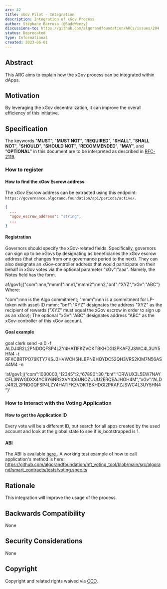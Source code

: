 ```yaml
---
arc: 42
title: xGov Pilot - Integration
description: Integration of xGov Process
author: Stéphane Barroso (@SudoWeezy)
discussions-to: https://github.com/algorandfoundation/ARCs/issues/204
status: Deprecated
type: Informational
created: 2023-06-01
---
```


## Abstract

This ARC aims to explain how the xGov process can be integrated within dApps.

## Motivation

By leveraging the xGov decentralization, it can improve the overall efficiency of this initiative.

## Specification
The keywords "**MUST**", "**MUST NOT**", "**REQUIRED**", "**SHALL**", "**SHALL NOT**", "**SHOULD**", "**SHOULD NOT**", "**RECOMMENDED**", "**MAY**", and "**OPTIONAL**" in this document are to be interpreted as described in <a href="https://www.ietf.org/rfc/rfc2119.txt">RFC-2119</a>.

### How to register

#### How to find the xGov Escrow address

The xGov Escrow address can be extracted using this endpoint: `https://governance.algorand.foundation/api/periods/active/`.

```json
{
  ...
  "xgov_escrow_address": "string",
  ...
}
```

#### Registration
Governors should specify the xGov-related fields. Specifically, governors can sign up to be xGovs by designating as beneficiaries the xGov escrow address (that changes from one governance period to the next). They can also designate an xGov-controller address that would participate on their behalf in xGov votes via the optional parameter "xGv":"aaa". Namely, the Notes field has the form.

af/gov1:j{"com":nnn,"mmm1":nnn1,"mmm2":nnn2,"bnf":"XYZ","xGv":"ABC"}
Where:

"com":nnn is the Algo commitment;
"mmm":nnn is a commitment for LP-token with asset-ID mmm;
"bnf":"XYZ" designates the address "XYZ" as the recipient of rewards ("XYZ" must equal the xGov escrow in order to sign up as an xGov);
The optional "xGv":"ABC" designates address "ABC" as the xGov-controller of this xGov account.

#### Goal example

goal clerk send -a 0 -f ALDJ4R2L2PNDGQFSP4LZY4HATIFKZVOKTBKHDGI2PKAFZJSWC4L3UY5HN4 -t RFKCBRTPO76KTY7KSJ3HVWCH5HLBPNBHQYDC52QH3VRS2KIM7N56AS44M4 -n

‘af/gov1:j{“com”:1000000,“12345":2,“67890”:30,“bnf”:“DRWUX3L5EW7NAYCFL3NWGDXX4YC6Y6NR2XVYIC6UNOZUUU2ERQEAJHOH4M”,“xGv”:“ALDJ4R2L2PNDGQFSP4LZY4HATIFKZVOKTBKHDGI2PKAFZJSWC4L3UY5HN4”}’


### How to Interact with the Voting Application
#### How to get the Application ID
Every vote will be a different ID, but search for all apps created by the used account and look at the global state to see if is_bootstrapped is 1.

#### ABI

The ABI is available <a href="https://github.com/algorandfoundation/nft_voting_tool/blob/main/src/algorand/smart_contracts/artifacts/VotingRoundApp/contract.json">here </a>.
A working test example of how to call application's method is here:
https://github.com/algorandfoundation/nft_voting_tool/blob/main/src/algorand/smart_contracts/tests/voting.spec.ts

## Rationale
This integration will improve the usage of the process.

## Backwards Compatibility
None


## Security Considerations
None

## Copyright
Copyright and related rights waived via <a href="https://creativecommons.org/publicdomain/zero/1.0/">CCO</a>.
